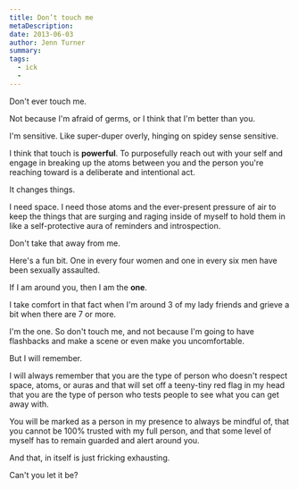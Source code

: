 ```yaml
---
title: Don’t touch me
metaDescription: 
date: 2013-06-03
author: Jenn Turner
summary: 
tags:
  - ick
  - 
---
```


Don't ever touch me.

Not because I'm afraid of germs, or I think that I'm better than you.

I'm sensitive. Like super-duper overly, hinging on spidey sense sensitive.

I think that touch is **powerful**. To purposefully reach out with your self and engage in breaking up the atoms between you and the person you're reaching toward is a deliberate and intentional act.

It changes things. 

I need space. I need those atoms and the ever-present pressure of air to keep the things that are surging and raging inside of myself to hold them in  like a self-protective aura of reminders and introspection. 

Don't take that away from me.

Here's a fun bit. One in every four women and one in every six men have been sexually assaulted.

If I am around you, then I am the **one**.

I take comfort in that fact when I'm around 3 of my lady friends and grieve a bit when there are 7 or more.

I'm the one. So don't touch me, and not because I'm going to have flashbacks and make a scene or even make you uncomfortable. 

But I will remember.

I will always remember that you are the type of person who doesn't respect space, atoms, or auras and that will set off a teeny-tiny red flag in my head that you are the type of person who tests people to see what you can get away with.

You will be marked as a person in my presence to always be mindful of, that you cannot be 100% trusted with my full person, and that some level of myself has to remain guarded and alert around you.

And that, in itself is just fricking exhausting. 

Can't you let it be?

